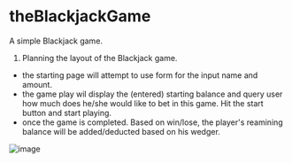 # theBlackjackGame
A simple Blackjack game.

1. Planning the layout of the Blackjack game.

- the starting page will attempt to use form for the input name and amount.
- the game play wil display the (entered) starting balance and query user how much does he/she would like to bet in this game. Hit the start button and start playing.
- once the game is completed. Based on win/lose, the player's reamining balance will be added/deducted based on his wedger.

![image](https://github.com/JsExplorer/theBlackjackGame/assets/93700857/9420153a-2248-4672-896a-3c350768dd26)
